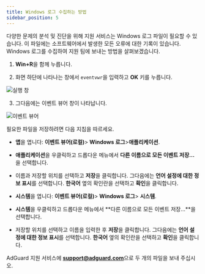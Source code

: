 ```yaml
---
title: Windows 로그 수집하는 방법
sidebar_position: 5
---
```


다양한 문제의 분석 및 진단을 위해 지원 서비스는 Windows 로그 파일이 필요할 수 있습니다. 이 파일에는 소프트웨어에서 발생한 모든 오류에 대한 기록이 있습니다. Windows 로그를 수집하여 지원 팀에 보내는 방법을 살펴보겠습니다.

1. **Win+R**을 함께 누릅니다.

2. 화면 하단에 나타나는 창에서 `eventvwr`을 입력하고 **OK** 키를 누릅니다.

![실행 창](https://cdn.adguard.com/public/Adguard/kb/newscreenshots/En/eng_event_logs_1.png)

3. 그다음에는 이벤트 뷰어 창이 나타납니다.

![이벤트 뷰어](https://cdn.adguard.com/public/Adguard/kb/newscreenshots/En/eng_event_logs_2.png)

필요한 파일을 저장하려면 다음 지침을 따르세요.

- **앱**을 엽니다: **이벤트 뷰어(로컬)**> **Windows 로그**>**애플리케이션**.

- **애플리케이션**을 우클릭하고 드롭다운 메뉴에서 **다른 이름으로 모든 이벤트 저장…** 을 선택합니다.

- 이름과 저장할 위치를 선택하고 **저장**을 클릭합니다. 그다음에는 **언어 설정에 대한 정보 표시**를 선택합니다. **한국어** 옆의 확인란을 선택하고 **확인**을 클릭합니다.

- **시스템**을 엽니다: **이벤트 뷰어(로컬)**> **Windows 로그**> **시스템**.

- **시스템**을 우클릭하고 드롭다운 메뉴에서 **다른 이름으로 모든 이벤트 저장…**을 선택합니다.

- 저장할 위치를 선택하고 이름을 입력한 후 **저장**을 클릭합니다. 그다음에는 **언어 설정에 대한 정보 표시**를 선택합니다. **한국어** 옆의 확인란을 선택하고 **확인**을 클릭합니다.

AdGuard 지원 서비스에 **support@adguard.com**으로 두 개의 파일을 보내 주십시오.
